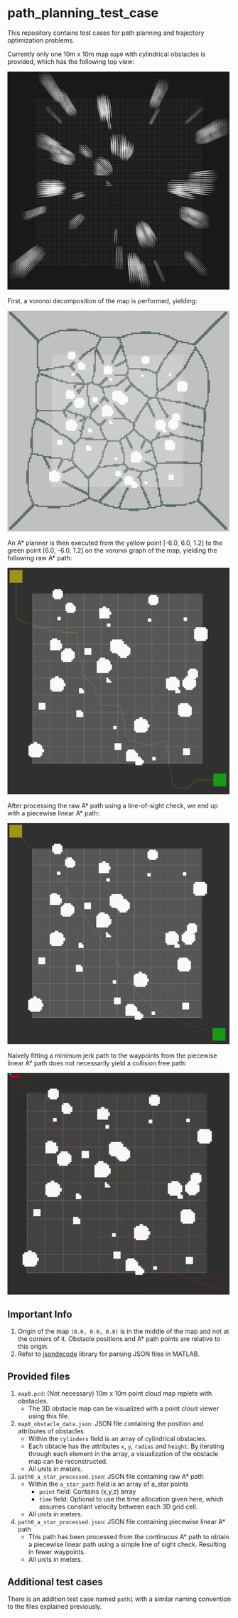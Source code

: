 # path_planning_test_case
This repository contains test cases for path planning and trajectory optimization problems.

Currently only one 10m x 10m map `map0` with cylindrical obstacles is provided, which has the following top view:

<img src="pictures/map0_top.png" alt="map0_top" style="width: 500px;"/>

First, a voronoi decomposition of the map is performed, yielding:

<img src="pictures/map0_voro.png" alt="map0_voro" style="width: 500px;"/>

An A* planner is then executed from the yellow point [-6.0, 6.0, 1.2] to the green point [6.0, -6.0, 1.2] on the voronoi graph of the map, yielding the following raw A* path:

<img src="pictures/map0_path0_raw.png" alt="map0_top" style="width: 500px;"/>

After processing the raw A* path using a line-of-sight check, we end up with a piecewise linear A* path:

<img src="pictures/map0_path0_processed.png" alt="map0_top" style="width: 500px;"/>

Naively fitting a minimum jerk path to the waypoints from the piecewise linear A* path does not necessarily yield a collision free path: 

<img src="pictures/min_jerk_naive.gif" alt="map0_top" style="width: 500px;"/>

## Important Info
1. Origin of the map `(0.0, 0.0, 0.0)` is in the middle of the map and not at the corners of it. Obstacle positions and A* path points are relative to this origin. 
2. Refer to [jsondecode](https://www.mathworks.com/help/matlab/ref/jsondecode.html) library for parsing JSON files in MATLAB.

## Provided files
1. `map0.pcd`: (Not necessary) 10m x 10m point cloud map replete with obstacles.
    - The 3D obstacle map can be visualized with a point cloud viewer using this file.
2. `map0_obstacle_data.json`: JSON file containing the position and attributes of obstacles 
    - Within the `cylinders` field is an array of cylindrical obstacles. 
    - Each obtacle has the attributes `x`, `y`, `radius` and `height`. By iterating through each element in the array, a visualization of the obstacle map can be reconstructed.
    - All units in meters.
3. `path0_a_star_processed.json`: JSON file containing raw A* path 
    - Within the `a_star_path` field is an array of a_star points
        - `point` field: Contains (x,y,z) array
        - `time` field: Optional to use the time allocation given here, which assumes constant velocity between each 3D grid cell.
    - All units in meters.
4. `path0_a_star_processed.json`: JSON file containing piecewise linear A* path
    - This path has been processed from the continuous A* path to obtain a piecewise linear path using a simple line of sight check. Resulting in fewer waypoints.
    - All units in meters.


## Additional test cases
There is an addition test case named `path1` with a similar naming convention to the files explained previously.